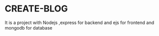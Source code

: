 # CREATE-BLOG
It is a project with Nodejs ,express for backend and ejs for frontend and mongodb for database
